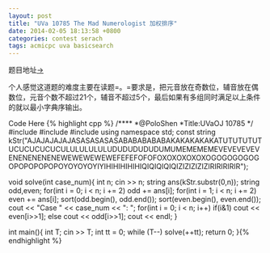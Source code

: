 ```yaml
---
layout: post
title: "UVa 10785 The Mad Numerologist 加权排序"
date: 2014-02-05 18:13:58 +0800
categories: contest serach
tags: acmicpc uva basicsearch
---
```

题目地址<a title="UVa 10785" href="http://uva.onlinejudge.org/index.php?option=com_onlinejudge&Itemid=8&category=98&page=show_problem&problem=1726" target="_blank">-></a>

个人感觉这道题的难度主要在读题=。=要求是，把元音放在奇数位，辅音放在偶数位，元音个数不超过21个，辅音不超过5个，最后如果有多组同时满足以上条件的就以最小字典序输出。

Code Here
{% highlight cpp %}
/****
	*@PoloShen
	*Title:UVaOJ 10785
	*/
#include <algorithm>
#include <iostream>
#include <string>
using namespace std;
const string kStr("AJAJAJAJAJASASASASASABABABABABAKAKAKAKAKATUTUTUTUTUCUCUCUCUCULULULULULUDUDUDUDUDUMUMEMEMEMEVEVEVEVEVENENENENENEWEWEWEWEWEFEFEFOFOFOXOXOXOXOXOGOGOGOGOGOPOPOPOPOPOYOYOYOYIYIHIHIHIHIHIQIQIQIQIQIZIZIZIZIZIRIRIRIRIR");

void solve(int case_num){
    int n; cin >> n;
    string ans(kStr.substr(0,n));
    string odd,even;
    for(int i = 0; i < n; i += 2) odd  += ans[i];
    for(int i = 1; i < n; i += 2) even += ans[i];
    sort(odd.begin(), odd.end());
    sort(even.begin(), even.end());
    cout << "Case " << case_num << ": ";
    for(int i = 0; i < n; i++)
        if(i&1) cout << even[i>>1];
        else cout << odd[i>>1];
    cout << endl;
}

int main(){
    int T; cin >> T;
    int tt = 0;
    while (T--) solve(++tt);
    return 0;
}{% endhighlight %}
